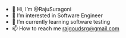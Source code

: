- 👋 Hi, I’m @RajuSuragoni
- 👀 I’m interested in Software Engineer
- 🌱 I’m currently learning software testing
- 📫 How to reach me rajgoudsrg@gmail.com


<!---    
RajuSuragoni/RajuSuragoni is a ✨ special ✨ repository because its `README.md` (this file) appears on your GitHub profile.
You can click the Preview link to take a look at your changes.
--->
